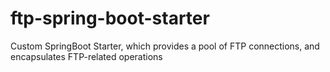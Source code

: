 # ftp-spring-boot-starter
Custom SpringBoot Starter, which provides a pool of FTP connections, and encapsulates FTP-related operations
